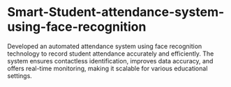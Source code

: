 # Smart-Student-attendance-system-using-face-recognition
Developed an automated attendance system using face recognition technology to record student attendance accurately and efficiently. The system ensures contactless identification, improves data accuracy, and offers real-time monitoring, making it scalable for various educational settings.
